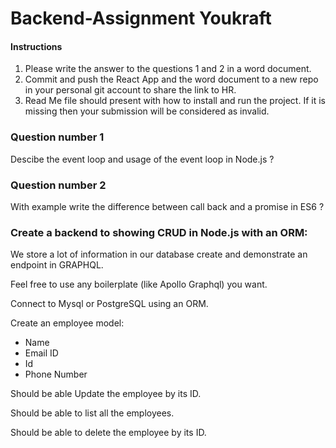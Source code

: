 # Backend-Assignment Youkraft

#### Instructions
1. Please write the answer to the questions 1 and 2 in a word document. 
2. Commit and push the React App and the word document to a new repo in your personal git account to share the link to HR.
3. Read Me file should present with how to install and run the project. If it is missing then your submission will be considered as invalid.


### Question number 1

Descibe the event loop and usage of the event loop in Node.js ?

### Question number 2

With example write the difference between call back and a promise in ES6 ?

### Create a backend to showing CRUD in Node.js with an ORM:

We store a lot of information in our database create and demonstrate an endpoint in GRAPHQL. 

Feel free to use any boilerplate (like Apollo Graphql) you want.

Connect to Mysql or PostgreSQL using an ORM.

Create an employee model:

- Name
- Email ID
- Id
- Phone Number  

Should be able Update the employee by its ID.

Should be able to list all the employees.

Should be able to delete the employee by its ID.